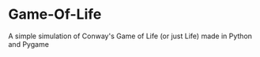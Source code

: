 # Game-Of-Life
A simple simulation of Conway's Game of Life (or just Life) made in Python and Pygame
